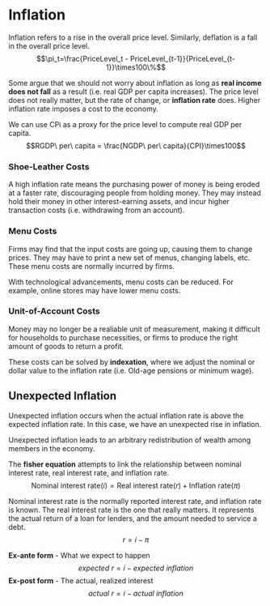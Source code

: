 # Inflation
Inflation refers to a rise in the overall price level. Similarly, deflation is a fall in the overall price level.
$$\pi_t=\frac{PriceLevel_t - PriceLevel_{t-1}}{PriceLevel_{t-1}}\times100\%$$

Some argue that we should not worry about inflation as long as **real income does not fall** as a result (i.e. real GDP per capita increases). The price level does not really matter, but the rate of change, or **inflation rate** does. Higher inflation rate imposes a cost to the economy.

We can use CPi as a proxy for the price level to compute real GDP per capita.
$$RGDP\ per\ capita = \frac{NGDP\ per\ capita}{CPI}\times100$$

### Shoe-Leather Costs
A high inflation rate means the purchasing power of money is being eroded at a faster rate, discouraging people from holding money. They may instead hold their money in other interest-earning assets, and incur higher transaction costs (i.e. withdrawing from an account).

### Menu Costs
Firms may find that the input costs are going up, causing them to change prices. They may have to print a new set of menus, changing labels, etc. These menu costs are normally incurred by firms.

With technological advancements, menu costs can be reduced. For example, online stores may have lower menu costs.

### Unit-of-Account Costs
Money may no longer be a realiable unit of measurement, making it difficult for households to purchase necessities, or firms to produce the right amount of goods to return a profit.

These costs can be solved by **indexation**, where we adjust the nominal or dollar value to the inflation rate (i.e. Old-age pensions or minimum wage).

## Unexpected Inflation
Unexpected inflation occurs when the actual inflation rate is above the expected inflation rate. In this case, we have an unexpected rise in inflation.

Unexpected inflation leads to an arbitrary redistribution of wealth among members in the economy.

The **fisher equation** attempts to link the relationship between nominal interest rate, real interest rate, and inflation rate.
$$\text{Nominal interest rate}(i)= \text{Real interest rate}(r) + \text{Inflation rate}(\pi)$$

Nominal interest rate is the normally reported interest rate, and inflation rate is known. The real interest rate is the one that really matters. It represents the actual return of a loan for lenders, and the amount needed to service a debt.
$$r=i-\pi$$

**Ex-ante form** - What we expect to happen
$$expected\ r=i-expected\ inflation$$
**Ex-post form** - The actual, realized interest
$$actual\ r=i-actual\ inflation$$